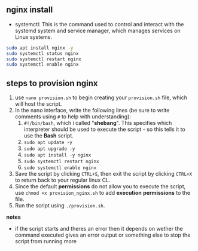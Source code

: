 ## nginx install

- systemctl: This is the command used to control and interact with the systemd system and service manager, which manages services on Linux systems.

```bash 
sudo apt install nginx -y
sudo systemctl status nginx
sudo systemctl restart nginx
sudo systemctl enable nginx
```

## steps to provision nginx
 
1. use `nano provision.sh` to begin creating your `provision.sh` file, which will host the script.
2. In the nano interface, write the following lines (be sure to write comments using `#` to help with understanding):
   1. `#!/bin/bash`, which i called "**shebang**". This specifies which interpreter should be used to execute the script - so this tells it to use the **Bash** script.
   2. `sudo apt update -y`
   3. `sudo apt upgrade -y`
   4. `sudo apt install -y nginx`
   5. `sudo systemctl restart nginx`
   6. `sudo systemctl enable nginx`
3. Save the script by clicking `CTRL+S`, then exit the script by clicking `CTRL+X` to return back to your regular linux CL.
4. Since the default **permissions** do not allow you to execute the script, use `chmod +x provision_nginx.sh` to add **execution** **permissions** to the file.
5. Run the script using `./provision.sh`.

**notes**
* if the script starts and theres an error then it depends on wether the command executed gives an error output or something else to stop the script from running more